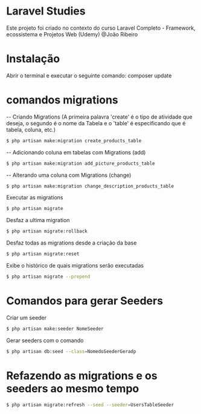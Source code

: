 # Laravel Studies
Este projeto foi criado no contexto do curso
Laravel Completo - Framework, ecossistema e Projetos Web (Udemy)
@João Ribeiro

# Instalação
Abrir o terminal e executar o seguinte comando:
composer update

# comandos migrations

-- Criando Migrations
(A primeira palavra 'create' é o tipo de atividade que deseja, o segundo é o nome da Tabela e o 'table' é especificando que é tabela, coluna, etc.)
```sh
$ php artisan make:migration create_products_table
```

-- Adicionando coluna em tabelas com Migrations (add)
```sh
$ php artisan make:migration add_picture_products_table
```

-- Alterando uma coluna com Migrations (change)
```sh
$ php artisan make:migration change_description_products_table
```

Executar as migrations
```sh
$ php artisan migrate
```

Desfaz a ultima migration
```sh
$ php artisan migrate:rollback
```


Desfaz todas as migrations desde a criação da base
```sh
$ php artisan migrate:reset
```


Exibe o histórico de quais migrations serão executadas
```sh
$ php artisan migrate --prepend
```

# Comandos para gerar Seeders

Criar um seeder
```sh
$ php artisan make:seeder NomeSeeder
```

Gerar seeders com o comando
```sh
$ php artisan db:seed --class=NomedoSeederGeradp
```

# Refazendo as migrations e os seeders ao mesmo tempo

```sh
$ php artisan migrate:refresh --seed --seeder=UsersTableSeeder
```
